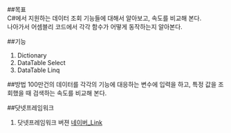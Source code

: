 ##목표<br>
C#에서 지원하는 데이터 조회 기능들에 대해서 알아보고, 속도를 비교해 본다. <br>
나아가서 어셈블리 코드에서 각각 함수가 어떻게 동작하는지 알아본다. 

##기능
1. Dictionary
2. DataTable Select
3. DataTable Linq

##방법
100만건의 데이터를 각각의 기능에 대응하는 변수에 입력을 하고, 특정 값을 조회했을 때 검색하는 속도를 비교해 본다. 

##닷넷프레임워크
1. 닷넷프레임워크 버젼
    [네이버_Link](www.naver.com)